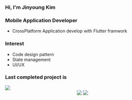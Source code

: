 ### Hi, I'm Jinyoung Kim

### Mobile Application Developer
  - CrossPlatform Application develop with Flutter framwork

### Interest
  - Code design pattern
  - State management
  - UI/UX

### Last completed project is
<img src="https://img.shields.io/badge/github-20232a.svg?style=for-the-badge&logo=github&logoColor=181717&link=https://github.com/JYKIM317/TripMarket" />


<div align=center>
<img src="https://img.shields.io/badge/dart-20232a.svg?style=for-the-badge&logo=dart&logoColor=61DAFB" />  <img src="https://img.shields.io/badge/flutter-20232a.svg?style=for-the-badge&logo=flutter&logoColor=61DAFB" /> 
</div>

<!--
**JYKIM317/JYKIM317** is a ✨ _special_ ✨ repository because its `README.md` (this file) appears on your GitHub profile.

Here are some ideas to get you started:

- 🔭 I’m currently working on ...
- 🌱 I’m currently learning ...
- 👯 I’m looking to collaborate on ...
- 🤔 I’m looking for help with ...
- 💬 Ask me about ...
- 📫 How to reach me: ...
- 😄 Pronouns: ...
- ⚡ Fun fact: ...
-->
